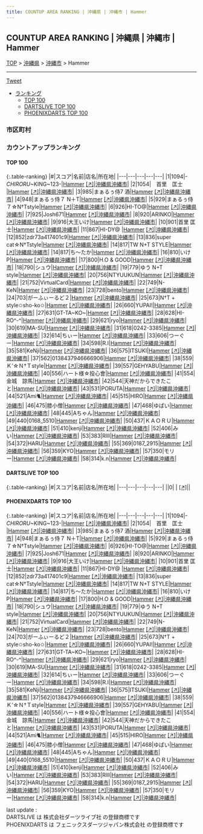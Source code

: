 ```yaml
---
title: COUNTUP AREA RANKING | 沖縄県 | 沖縄市 | Hammer
---
```

## COUNTUP AREA RANKING | 沖縄県 | 沖縄市 | Hammer

[TOP](/darts/rank/) > [沖縄県](/darts/rank/沖縄県/) > [沖縄市](/darts/rank/沖縄県/沖縄市/) > Hammer

___

<a href="https://twitter.com/share?ref_src=twsrc%5Etfw" data-text="COUNTUP AREA RANKING | 沖縄県沖縄市Hammer" class="twitter-share-button" data-hashtags="DARTSLIVE,PHOENIXDARTS,darts,ダーツ" data-show-count="false">Tweet</a>

* [ランキング](#カウントアップランキング)
    * [TOP 100](#top-100)
    * [DARTSLIVE TOP 100](#dartslive-top-100)
    * [PHOENIXDARTS TOP 100](#phoenixdarts-top-100)

### 市区町村

<ul>

</ul>

### カウントアップランキング

#### TOP 100



{:.table-ranking}
|#|スコア|名前|店名|所在地|
|---|---|---|---|---|
|1|1094|<span class="rank-name-pd">-*CHIRORU*~KING~123-</span>|<a href="/darts/rank/shops/72248.html">Hammer</a> <a href="https://vs.phoenixdarts.com/jp/shop/shopDetailInfo/s_72248?s_seq=72248">[↗]</a>|<a href="/darts/rank/沖縄県/沖縄市">沖縄県沖縄市</a>|
|2|1054|<span class="rank-name-pd">　首里　匡士　</span>|<a href="/darts/rank/shops/72248.html">Hammer</a> <a href="https://vs.phoenixdarts.com/jp/shop/shopDetailInfo/s_72248?s_seq=72248">[↗]</a>|<a href="/darts/rank/沖縄県/沖縄市">沖縄県沖縄市</a>|
|3|985|<span class="rank-name-pd">まぁるぅ侍7     酒</span>|<a href="/darts/rank/shops/72248.html">Hammer</a> <a href="https://vs.phoenixdarts.com/jp/shop/shopDetailInfo/s_72248?s_seq=72248">[↗]</a>|<a href="/darts/rank/沖縄県/沖縄市">沖縄県沖縄市</a>|
|4|948|<span class="rank-name-pd">まぁるぅ侍７    N＋T</span>|<a href="/darts/rank/shops/72248.html">Hammer</a> <a href="https://vs.phoenixdarts.com/jp/shop/shopDetailInfo/s_72248?s_seq=72248">[↗]</a>|<a href="/darts/rank/沖縄県/沖縄市">沖縄県沖縄市</a>|
|5|929|<span class="rank-name-pd">まぁるぅ侍７☆Ν†Τstyle</span>|<a href="/darts/rank/shops/72248.html">Hammer</a> <a href="https://vs.phoenixdarts.com/jp/shop/shopDetailInfo/s_72248?s_seq=72248">[↗]</a>|<a href="/darts/rank/沖縄県/沖縄市">沖縄県沖縄市</a>|
|6|926|<span class="rank-name-pd">HI-TO@</span>|<a href="/darts/rank/shops/72248.html">Hammer</a> <a href="https://vs.phoenixdarts.com/jp/shop/shopDetailInfo/s_72248?s_seq=72248">[↗]</a>|<a href="/darts/rank/沖縄県/沖縄市">沖縄県沖縄市</a>|
|7|925|<span class="rank-name-pd">Josh671</span>|<a href="/darts/rank/shops/72248.html">Hammer</a> <a href="https://vs.phoenixdarts.com/jp/shop/shopDetailInfo/s_72248?s_seq=72248">[↗]</a>|<a href="/darts/rank/沖縄県/沖縄市">沖縄県沖縄市</a>|
|8|920|<span class="rank-name-pd">ARINKO</span>|<a href="/darts/rank/shops/72248.html">Hammer</a> <a href="https://vs.phoenixdarts.com/jp/shop/shopDetailInfo/s_72248?s_seq=72248">[↗]</a>|<a href="/darts/rank/沖縄県/沖縄市">沖縄県沖縄市</a>|
|9|916|<span class="rank-name-pd">大王いけ</span>|<a href="/darts/rank/shops/72248.html">Hammer</a> <a href="https://vs.phoenixdarts.com/jp/shop/shopDetailInfo/s_72248?s_seq=72248">[↗]</a>|<a href="/darts/rank/沖縄県/沖縄市">沖縄県沖縄市</a>|
|10|901|<span class="rank-name-pd"><span class="pro-icon-pd"></span>首里 匡士</span>|<a href="/darts/rank/shops/72248.html">Hammer</a> <a href="https://vs.phoenixdarts.com/jp/shop/shopDetailInfo/s_72248?s_seq=72248">[↗]</a>|<a href="/darts/rank/沖縄県/沖縄市">沖縄県沖縄市</a>|
|11|867|<span class="rank-name-pd">HI-DY@   </span>|<a href="/darts/rank/shops/72248.html">Hammer</a> <a href="https://vs.phoenixdarts.com/jp/shop/shopDetailInfo/s_72248?s_seq=72248">[↗]</a>|<a href="/darts/rank/沖縄県/沖縄市">沖縄県沖縄市</a>|
|12|852|<span class="rank-name-pd">zdr73a417401c9</span>|<a href="/darts/rank/shops/72248.html">Hammer</a> <a href="https://vs.phoenixdarts.com/jp/shop/shopDetailInfo/s_72248?s_seq=72248">[↗]</a>|<a href="/darts/rank/沖縄県/沖縄市">沖縄県沖縄市</a>|
|13|836|<span class="rank-name-pd">super cat☆N†Tstyle</span>|<a href="/darts/rank/shops/72248.html">Hammer</a> <a href="https://vs.phoenixdarts.com/jp/shop/shopDetailInfo/s_72248?s_seq=72248">[↗]</a>|<a href="/darts/rank/沖縄県/沖縄市">沖縄県沖縄市</a>|
|14|817|<span class="rank-name-pd">TW  N+T STYLE</span>|<a href="/darts/rank/shops/72248.html">Hammer</a> <a href="https://vs.phoenixdarts.com/jp/shop/shopDetailInfo/s_72248?s_seq=72248">[↗]</a>|<a href="/darts/rank/沖縄県/沖縄市">沖縄県沖縄市</a>|
|14|817|<span class="rank-name-pd">ち～たか</span>|<a href="/darts/rank/shops/72248.html">Hammer</a> <a href="https://vs.phoenixdarts.com/jp/shop/shopDetailInfo/s_72248?s_seq=72248">[↗]</a>|<a href="/darts/rank/沖縄県/沖縄市">沖縄県沖縄市</a>|
|16|810|<span class="rank-name-pd">いけP</span>|<a href="/darts/rank/shops/72248.html">Hammer</a> <a href="https://vs.phoenixdarts.com/jp/shop/shopDetailInfo/s_72248?s_seq=72248">[↗]</a>|<a href="/darts/rank/沖縄県/沖縄市">沖縄県沖縄市</a>|
|17|800|<span class="rank-name-pd">H.O &amp; GOOD</span>|<a href="/darts/rank/shops/72248.html">Hammer</a> <a href="https://vs.phoenixdarts.com/jp/shop/shopDetailInfo/s_72248?s_seq=72248">[↗]</a>|<a href="/darts/rank/沖縄県/沖縄市">沖縄県沖縄市</a>|
|18|790|<span class="rank-name-pd">シュウ</span>|<a href="/darts/rank/shops/72248.html">Hammer</a> <a href="https://vs.phoenixdarts.com/jp/shop/shopDetailInfo/s_72248?s_seq=72248">[↗]</a>|<a href="/darts/rank/沖縄県/沖縄市">沖縄県沖縄市</a>|
|19|779|<span class="rank-name-pd">ゆう  N+T style</span>|<a href="/darts/rank/shops/72248.html">Hammer</a> <a href="https://vs.phoenixdarts.com/jp/shop/shopDetailInfo/s_72248?s_seq=72248">[↗]</a>|<a href="/darts/rank/沖縄県/沖縄市">沖縄県沖縄市</a>|
|20|756|<span class="rank-name-pd">NTYUUKUN</span>|<a href="/darts/rank/shops/72248.html">Hammer</a> <a href="https://vs.phoenixdarts.com/jp/shop/shopDetailInfo/s_72248?s_seq=72248">[↗]</a>|<a href="/darts/rank/沖縄県/沖縄市">沖縄県沖縄市</a>|
|21|752|<span class="rank-name-pd">VirtualCard</span>|<a href="/darts/rank/shops/72248.html">Hammer</a> <a href="https://vs.phoenixdarts.com/jp/shop/shopDetailInfo/s_72248?s_seq=72248">[↗]</a>|<a href="/darts/rank/沖縄県/沖縄市">沖縄県沖縄市</a>|
|22|749|<span class="rank-name-pd">N-KeN</span>|<a href="/darts/rank/shops/72248.html">Hammer</a> <a href="https://vs.phoenixdarts.com/jp/shop/shopDetailInfo/s_72248?s_seq=72248">[↗]</a>|<a href="/darts/rank/沖縄県/沖縄市">沖縄県沖縄市</a>|
|23|728|<span class="rank-name-pd">bento</span>|<a href="/darts/rank/shops/72248.html">Hammer</a> <a href="https://vs.phoenixdarts.com/jp/shop/shopDetailInfo/s_72248?s_seq=72248">[↗]</a>|<a href="/darts/rank/沖縄県/沖縄市">沖縄県沖縄市</a>|
|24|703|<span class="rank-name-pd">がーふぃーるど２</span>|<a href="/darts/rank/shops/72248.html">Hammer</a> <a href="https://vs.phoenixdarts.com/jp/shop/shopDetailInfo/s_72248?s_seq=72248">[↗]</a>|<a href="/darts/rank/沖縄県/沖縄市">沖縄県沖縄市</a>|
|25|673|<span class="rank-name-pd">N†T + style✩sho-ko✩</span>|<a href="/darts/rank/shops/72248.html">Hammer</a> <a href="https://vs.phoenixdarts.com/jp/shop/shopDetailInfo/s_72248?s_seq=72248">[↗]</a>|<a href="/darts/rank/沖縄県/沖縄市">沖縄県沖縄市</a>|
|26|660|<span class="rank-name-pd">YUPAI!</span>|<a href="/darts/rank/shops/72248.html">Hammer</a> <a href="https://vs.phoenixdarts.com/jp/shop/shopDetailInfo/s_72248?s_seq=72248">[↗]</a>|<a href="/darts/rank/沖縄県/沖縄市">沖縄県沖縄市</a>|
|27|631|<span class="rank-name-pd">GT-TA~KO~</span>|<a href="/darts/rank/shops/72248.html">Hammer</a> <a href="https://vs.phoenixdarts.com/jp/shop/shopDetailInfo/s_72248?s_seq=72248">[↗]</a>|<a href="/darts/rank/沖縄県/沖縄市">沖縄県沖縄市</a>|
|28|628|<span class="rank-name-pd">HI-RO^-^</span>|<a href="/darts/rank/shops/72248.html">Hammer</a> <a href="https://vs.phoenixdarts.com/jp/shop/shopDetailInfo/s_72248?s_seq=72248">[↗]</a>|<a href="/darts/rank/沖縄県/沖縄市">沖縄県沖縄市</a>|
|29|621|<span class="rank-name-pd">ryo</span>|<a href="/darts/rank/shops/72248.html">Hammer</a> <a href="https://vs.phoenixdarts.com/jp/shop/shopDetailInfo/s_72248?s_seq=72248">[↗]</a>|<a href="/darts/rank/沖縄県/沖縄市">沖縄県沖縄市</a>|
|30|619|<span class="rank-name-pd">MA-SU</span>|<a href="/darts/rank/shops/72248.html">Hammer</a> <a href="https://vs.phoenixdarts.com/jp/shop/shopDetailInfo/s_72248?s_seq=72248">[↗]</a>|<a href="/darts/rank/沖縄県/沖縄市">沖縄県沖縄市</a>|
|31|618|<span class="rank-name-pd">0242-3385</span>|<a href="/darts/rank/shops/72248.html">Hammer</a> <a href="https://vs.phoenixdarts.com/jp/shop/shopDetailInfo/s_72248?s_seq=72248">[↗]</a>|<a href="/darts/rank/沖縄県/沖縄市">沖縄県沖縄市</a>|
|32|614|<span class="rank-name-pd">ちぃー</span>|<a href="/darts/rank/shops/72248.html">Hammer</a> <a href="https://vs.phoenixdarts.com/jp/shop/shopDetailInfo/s_72248?s_seq=72248">[↗]</a>|<a href="/darts/rank/沖縄県/沖縄市">沖縄県沖縄市</a>|
|33|606|<span class="rank-name-pd">つーぐー</span>|<a href="/darts/rank/shops/72248.html">Hammer</a> <a href="https://vs.phoenixdarts.com/jp/shop/shopDetailInfo/s_72248?s_seq=72248">[↗]</a>|<a href="/darts/rank/沖縄県/沖縄市">沖縄県沖縄市</a>|
|34|598|<span class="rank-name-pd">R.I</span>|<a href="/darts/rank/shops/72248.html">Hammer</a> <a href="https://vs.phoenixdarts.com/jp/shop/shopDetailInfo/s_72248?s_seq=72248">[↗]</a>|<a href="/darts/rank/沖縄県/沖縄市">沖縄県沖縄市</a>|
|35|581|<span class="rank-name-pd">KeNji</span>|<a href="/darts/rank/shops/72248.html">Hammer</a> <a href="https://vs.phoenixdarts.com/jp/shop/shopDetailInfo/s_72248?s_seq=72248">[↗]</a>|<a href="/darts/rank/沖縄県/沖縄市">沖縄県沖縄市</a>|
|36|575|<span class="rank-name-pd">ITSUKI</span>|<a href="/darts/rank/shops/72248.html">Hammer</a> <a href="https://vs.phoenixdarts.com/jp/shop/shopDetailInfo/s_72248?s_seq=72248">[↗]</a>|<a href="/darts/rank/沖縄県/沖縄市">沖縄県沖縄市</a>|
|37|562|<span class="rank-name-pd">0138437946666906</span>|<a href="/darts/rank/shops/72248.html">Hammer</a> <a href="https://vs.phoenixdarts.com/jp/shop/shopDetailInfo/s_72248?s_seq=72248">[↗]</a>|<a href="/darts/rank/沖縄県/沖縄市">沖縄県沖縄市</a>|
|38|559|<span class="rank-name-pd">Ｋ’☆Ｎ†Ｔstyle</span>|<a href="/darts/rank/shops/72248.html">Hammer</a> <a href="https://vs.phoenixdarts.com/jp/shop/shopDetailInfo/s_72248?s_seq=72248">[↗]</a>|<a href="/darts/rank/沖縄県/沖縄市">沖縄県沖縄市</a>|
|39|557|<span class="rank-name-pd">GEHYABU</span>|<a href="/darts/rank/shops/72248.html">Hammer</a> <a href="https://vs.phoenixdarts.com/jp/shop/shopDetailInfo/s_72248?s_seq=72248">[↗]</a>|<a href="/darts/rank/沖縄県/沖縄市">沖縄県沖縄市</a>|
|40|556|<span class="rank-name-pd">ハート様☆投心會</span>|<a href="/darts/rank/shops/72248.html">Hammer</a> <a href="https://vs.phoenixdarts.com/jp/shop/shopDetailInfo/s_72248?s_seq=72248">[↗]</a>|<a href="/darts/rank/沖縄県/沖縄市">沖縄県沖縄市</a>|
|41|554|<span class="rank-name-pd">金城　諒馬</span>|<a href="/darts/rank/shops/72248.html">Hammer</a> <a href="https://vs.phoenixdarts.com/jp/shop/shopDetailInfo/s_72248?s_seq=72248">[↗]</a>|<a href="/darts/rank/沖縄県/沖縄市">沖縄県沖縄市</a>|
|42|544|<span class="rank-name-pd">天神だからできたこと</span>|<a href="/darts/rank/shops/72248.html">Hammer</a> <a href="https://vs.phoenixdarts.com/jp/shop/shopDetailInfo/s_72248?s_seq=72248">[↗]</a>|<a href="/darts/rank/沖縄県/沖縄市">沖縄県沖縄市</a>|
|43|531|<span class="rank-name-pd">PORUTA</span>|<a href="/darts/rank/shops/72248.html">Hammer</a> <a href="https://vs.phoenixdarts.com/jp/shop/shopDetailInfo/s_72248?s_seq=72248">[↗]</a>|<a href="/darts/rank/沖縄県/沖縄市">沖縄県沖縄市</a>|
|44|521|<span class="rank-name-pd">Ami🐈</span>|<a href="/darts/rank/shops/72248.html">Hammer</a> <a href="https://vs.phoenixdarts.com/jp/shop/shopDetailInfo/s_72248?s_seq=72248">[↗]</a>|<a href="/darts/rank/沖縄県/沖縄市">沖縄県沖縄市</a>|
|45|515|<span class="rank-name-pd">HIRO</span>|<a href="/darts/rank/shops/72248.html">Hammer</a> <a href="https://vs.phoenixdarts.com/jp/shop/shopDetailInfo/s_72248?s_seq=72248">[↗]</a>|<a href="/darts/rank/沖縄県/沖縄市">沖縄県沖縄市</a>|
|46|475|<span class="rank-name-pd">膝小僧</span>|<a href="/darts/rank/shops/72248.html">Hammer</a> <a href="https://vs.phoenixdarts.com/jp/shop/shopDetailInfo/s_72248?s_seq=72248">[↗]</a>|<a href="/darts/rank/沖縄県/沖縄市">沖縄県沖縄市</a>|
|47|468|<span class="rank-name-pd">ゆぱい</span>|<a href="/darts/rank/shops/72248.html">Hammer</a> <a href="https://vs.phoenixdarts.com/jp/shop/shopDetailInfo/s_72248?s_seq=72248">[↗]</a>|<a href="/darts/rank/沖縄県/沖縄市">沖縄県沖縄市</a>|
|48|445|<span class="rank-name-pd">Aちゃん</span>|<a href="/darts/rank/shops/72248.html">Hammer</a> <a href="https://vs.phoenixdarts.com/jp/shop/shopDetailInfo/s_72248?s_seq=72248">[↗]</a>|<a href="/darts/rank/沖縄県/沖縄市">沖縄県沖縄市</a>|
|49|440|<span class="rank-name-pd">0168_5510</span>|<a href="/darts/rank/shops/72248.html">Hammer</a> <a href="https://vs.phoenixdarts.com/jp/shop/shopDetailInfo/s_72248?s_seq=72248">[↗]</a>|<a href="/darts/rank/沖縄県/沖縄市">沖縄県沖縄市</a>|
|50|437|<span class="rank-name-pd">ＫＡＯＲＵ</span>|<a href="/darts/rank/shops/72248.html">Hammer</a> <a href="https://vs.phoenixdarts.com/jp/shop/shopDetailInfo/s_72248?s_seq=72248">[↗]</a>|<a href="/darts/rank/沖縄県/沖縄市">沖縄県沖縄市</a>|
|51|410|<span class="rank-name-pd">kenji</span>|<a href="/darts/rank/shops/72248.html">Hammer</a> <a href="https://vs.phoenixdarts.com/jp/shop/shopDetailInfo/s_72248?s_seq=72248">[↗]</a>|<a href="/darts/rank/沖縄県/沖縄市">沖縄県沖縄市</a>|
|52|406|<span class="rank-name-pd">みい</span>|<a href="/darts/rank/shops/72248.html">Hammer</a> <a href="https://vs.phoenixdarts.com/jp/shop/shopDetailInfo/s_72248?s_seq=72248">[↗]</a>|<a href="/darts/rank/沖縄県/沖縄市">沖縄県沖縄市</a>|
|53|383|<span class="rank-name-pd">RIII</span>|<a href="/darts/rank/shops/72248.html">Hammer</a> <a href="https://vs.phoenixdarts.com/jp/shop/shopDetailInfo/s_72248?s_seq=72248">[↗]</a>|<a href="/darts/rank/沖縄県/沖縄市">沖縄県沖縄市</a>|
|54|372|<span class="rank-name-pd">HARU</span>|<a href="/darts/rank/shops/72248.html">Hammer</a> <a href="https://vs.phoenixdarts.com/jp/shop/shopDetailInfo/s_72248?s_seq=72248">[↗]</a>|<a href="/darts/rank/沖縄県/沖縄市">沖縄県沖縄市</a>|
|55|369|<span class="rank-name-pd">0187_2915</span>|<a href="/darts/rank/shops/72248.html">Hammer</a> <a href="https://vs.phoenixdarts.com/jp/shop/shopDetailInfo/s_72248?s_seq=72248">[↗]</a>|<a href="/darts/rank/沖縄県/沖縄市">沖縄県沖縄市</a>|
|56|359|<span class="rank-name-pd">KYO</span>|<a href="/darts/rank/shops/72248.html">Hammer</a> <a href="https://vs.phoenixdarts.com/jp/shop/shopDetailInfo/s_72248?s_seq=72248">[↗]</a>|<a href="/darts/rank/沖縄県/沖縄市">沖縄県沖縄市</a>|
|57|350|<span class="rank-name-pd">モリー</span>|<a href="/darts/rank/shops/72248.html">Hammer</a> <a href="https://vs.phoenixdarts.com/jp/shop/shopDetailInfo/s_72248?s_seq=72248">[↗]</a>|<a href="/darts/rank/沖縄県/沖縄市">沖縄県沖縄市</a>|
|58|314|<span class="rank-name-pd">k.n</span>|<a href="/darts/rank/shops/72248.html">Hammer</a> <a href="https://vs.phoenixdarts.com/jp/shop/shopDetailInfo/s_72248?s_seq=72248">[↗]</a>|<a href="/darts/rank/沖縄県/沖縄市">沖縄県沖縄市</a>|


#### DARTSLIVE TOP 100



{:.table-ranking}
|#|スコア|名前|店名|所在地|
|---|---|---|---|---|
||0|<span class="rank-name-dl"> </span>|<a href="/darts/rank/shops/.html"></a> <a href="">[↗]</a>|<a href="/darts/rank//"></a>|


#### PHOENIXDARTS TOP 100



{:.table-ranking}
|#|スコア|名前|店名|所在地|
|---|---|---|---|---|
|1|1094|<span class="rank-name-pd">-*CHIRORU*~KING~123-</span>|<a href="/darts/rank/shops/72248.html">Hammer</a> <a href="https://vs.phoenixdarts.com/jp/shop/shopDetailInfo/s_72248?s_seq=72248">[↗]</a>|<a href="/darts/rank/沖縄県/沖縄市">沖縄県沖縄市</a>|
|2|1054|<span class="rank-name-pd">　首里　匡士　</span>|<a href="/darts/rank/shops/72248.html">Hammer</a> <a href="https://vs.phoenixdarts.com/jp/shop/shopDetailInfo/s_72248?s_seq=72248">[↗]</a>|<a href="/darts/rank/沖縄県/沖縄市">沖縄県沖縄市</a>|
|3|985|<span class="rank-name-pd">まぁるぅ侍7     酒</span>|<a href="/darts/rank/shops/72248.html">Hammer</a> <a href="https://vs.phoenixdarts.com/jp/shop/shopDetailInfo/s_72248?s_seq=72248">[↗]</a>|<a href="/darts/rank/沖縄県/沖縄市">沖縄県沖縄市</a>|
|4|948|<span class="rank-name-pd">まぁるぅ侍７    N＋T</span>|<a href="/darts/rank/shops/72248.html">Hammer</a> <a href="https://vs.phoenixdarts.com/jp/shop/shopDetailInfo/s_72248?s_seq=72248">[↗]</a>|<a href="/darts/rank/沖縄県/沖縄市">沖縄県沖縄市</a>|
|5|929|<span class="rank-name-pd">まぁるぅ侍７☆Ν†Τstyle</span>|<a href="/darts/rank/shops/72248.html">Hammer</a> <a href="https://vs.phoenixdarts.com/jp/shop/shopDetailInfo/s_72248?s_seq=72248">[↗]</a>|<a href="/darts/rank/沖縄県/沖縄市">沖縄県沖縄市</a>|
|6|926|<span class="rank-name-pd">HI-TO@</span>|<a href="/darts/rank/shops/72248.html">Hammer</a> <a href="https://vs.phoenixdarts.com/jp/shop/shopDetailInfo/s_72248?s_seq=72248">[↗]</a>|<a href="/darts/rank/沖縄県/沖縄市">沖縄県沖縄市</a>|
|7|925|<span class="rank-name-pd">Josh671</span>|<a href="/darts/rank/shops/72248.html">Hammer</a> <a href="https://vs.phoenixdarts.com/jp/shop/shopDetailInfo/s_72248?s_seq=72248">[↗]</a>|<a href="/darts/rank/沖縄県/沖縄市">沖縄県沖縄市</a>|
|8|920|<span class="rank-name-pd">ARINKO</span>|<a href="/darts/rank/shops/72248.html">Hammer</a> <a href="https://vs.phoenixdarts.com/jp/shop/shopDetailInfo/s_72248?s_seq=72248">[↗]</a>|<a href="/darts/rank/沖縄県/沖縄市">沖縄県沖縄市</a>|
|9|916|<span class="rank-name-pd">大王いけ</span>|<a href="/darts/rank/shops/72248.html">Hammer</a> <a href="https://vs.phoenixdarts.com/jp/shop/shopDetailInfo/s_72248?s_seq=72248">[↗]</a>|<a href="/darts/rank/沖縄県/沖縄市">沖縄県沖縄市</a>|
|10|901|<span class="rank-name-pd"><span class="pro-icon-pd"></span>首里 匡士</span>|<a href="/darts/rank/shops/72248.html">Hammer</a> <a href="https://vs.phoenixdarts.com/jp/shop/shopDetailInfo/s_72248?s_seq=72248">[↗]</a>|<a href="/darts/rank/沖縄県/沖縄市">沖縄県沖縄市</a>|
|11|867|<span class="rank-name-pd">HI-DY@   </span>|<a href="/darts/rank/shops/72248.html">Hammer</a> <a href="https://vs.phoenixdarts.com/jp/shop/shopDetailInfo/s_72248?s_seq=72248">[↗]</a>|<a href="/darts/rank/沖縄県/沖縄市">沖縄県沖縄市</a>|
|12|852|<span class="rank-name-pd">zdr73a417401c9</span>|<a href="/darts/rank/shops/72248.html">Hammer</a> <a href="https://vs.phoenixdarts.com/jp/shop/shopDetailInfo/s_72248?s_seq=72248">[↗]</a>|<a href="/darts/rank/沖縄県/沖縄市">沖縄県沖縄市</a>|
|13|836|<span class="rank-name-pd">super cat☆N†Tstyle</span>|<a href="/darts/rank/shops/72248.html">Hammer</a> <a href="https://vs.phoenixdarts.com/jp/shop/shopDetailInfo/s_72248?s_seq=72248">[↗]</a>|<a href="/darts/rank/沖縄県/沖縄市">沖縄県沖縄市</a>|
|14|817|<span class="rank-name-pd">TW  N+T STYLE</span>|<a href="/darts/rank/shops/72248.html">Hammer</a> <a href="https://vs.phoenixdarts.com/jp/shop/shopDetailInfo/s_72248?s_seq=72248">[↗]</a>|<a href="/darts/rank/沖縄県/沖縄市">沖縄県沖縄市</a>|
|14|817|<span class="rank-name-pd">ち～たか</span>|<a href="/darts/rank/shops/72248.html">Hammer</a> <a href="https://vs.phoenixdarts.com/jp/shop/shopDetailInfo/s_72248?s_seq=72248">[↗]</a>|<a href="/darts/rank/沖縄県/沖縄市">沖縄県沖縄市</a>|
|16|810|<span class="rank-name-pd">いけP</span>|<a href="/darts/rank/shops/72248.html">Hammer</a> <a href="https://vs.phoenixdarts.com/jp/shop/shopDetailInfo/s_72248?s_seq=72248">[↗]</a>|<a href="/darts/rank/沖縄県/沖縄市">沖縄県沖縄市</a>|
|17|800|<span class="rank-name-pd">H.O &amp; GOOD</span>|<a href="/darts/rank/shops/72248.html">Hammer</a> <a href="https://vs.phoenixdarts.com/jp/shop/shopDetailInfo/s_72248?s_seq=72248">[↗]</a>|<a href="/darts/rank/沖縄県/沖縄市">沖縄県沖縄市</a>|
|18|790|<span class="rank-name-pd">シュウ</span>|<a href="/darts/rank/shops/72248.html">Hammer</a> <a href="https://vs.phoenixdarts.com/jp/shop/shopDetailInfo/s_72248?s_seq=72248">[↗]</a>|<a href="/darts/rank/沖縄県/沖縄市">沖縄県沖縄市</a>|
|19|779|<span class="rank-name-pd">ゆう  N+T style</span>|<a href="/darts/rank/shops/72248.html">Hammer</a> <a href="https://vs.phoenixdarts.com/jp/shop/shopDetailInfo/s_72248?s_seq=72248">[↗]</a>|<a href="/darts/rank/沖縄県/沖縄市">沖縄県沖縄市</a>|
|20|756|<span class="rank-name-pd">NTYUUKUN</span>|<a href="/darts/rank/shops/72248.html">Hammer</a> <a href="https://vs.phoenixdarts.com/jp/shop/shopDetailInfo/s_72248?s_seq=72248">[↗]</a>|<a href="/darts/rank/沖縄県/沖縄市">沖縄県沖縄市</a>|
|21|752|<span class="rank-name-pd">VirtualCard</span>|<a href="/darts/rank/shops/72248.html">Hammer</a> <a href="https://vs.phoenixdarts.com/jp/shop/shopDetailInfo/s_72248?s_seq=72248">[↗]</a>|<a href="/darts/rank/沖縄県/沖縄市">沖縄県沖縄市</a>|
|22|749|<span class="rank-name-pd">N-KeN</span>|<a href="/darts/rank/shops/72248.html">Hammer</a> <a href="https://vs.phoenixdarts.com/jp/shop/shopDetailInfo/s_72248?s_seq=72248">[↗]</a>|<a href="/darts/rank/沖縄県/沖縄市">沖縄県沖縄市</a>|
|23|728|<span class="rank-name-pd">bento</span>|<a href="/darts/rank/shops/72248.html">Hammer</a> <a href="https://vs.phoenixdarts.com/jp/shop/shopDetailInfo/s_72248?s_seq=72248">[↗]</a>|<a href="/darts/rank/沖縄県/沖縄市">沖縄県沖縄市</a>|
|24|703|<span class="rank-name-pd">がーふぃーるど２</span>|<a href="/darts/rank/shops/72248.html">Hammer</a> <a href="https://vs.phoenixdarts.com/jp/shop/shopDetailInfo/s_72248?s_seq=72248">[↗]</a>|<a href="/darts/rank/沖縄県/沖縄市">沖縄県沖縄市</a>|
|25|673|<span class="rank-name-pd">N†T + style✩sho-ko✩</span>|<a href="/darts/rank/shops/72248.html">Hammer</a> <a href="https://vs.phoenixdarts.com/jp/shop/shopDetailInfo/s_72248?s_seq=72248">[↗]</a>|<a href="/darts/rank/沖縄県/沖縄市">沖縄県沖縄市</a>|
|26|660|<span class="rank-name-pd">YUPAI!</span>|<a href="/darts/rank/shops/72248.html">Hammer</a> <a href="https://vs.phoenixdarts.com/jp/shop/shopDetailInfo/s_72248?s_seq=72248">[↗]</a>|<a href="/darts/rank/沖縄県/沖縄市">沖縄県沖縄市</a>|
|27|631|<span class="rank-name-pd">GT-TA~KO~</span>|<a href="/darts/rank/shops/72248.html">Hammer</a> <a href="https://vs.phoenixdarts.com/jp/shop/shopDetailInfo/s_72248?s_seq=72248">[↗]</a>|<a href="/darts/rank/沖縄県/沖縄市">沖縄県沖縄市</a>|
|28|628|<span class="rank-name-pd">HI-RO^-^</span>|<a href="/darts/rank/shops/72248.html">Hammer</a> <a href="https://vs.phoenixdarts.com/jp/shop/shopDetailInfo/s_72248?s_seq=72248">[↗]</a>|<a href="/darts/rank/沖縄県/沖縄市">沖縄県沖縄市</a>|
|29|621|<span class="rank-name-pd">ryo</span>|<a href="/darts/rank/shops/72248.html">Hammer</a> <a href="https://vs.phoenixdarts.com/jp/shop/shopDetailInfo/s_72248?s_seq=72248">[↗]</a>|<a href="/darts/rank/沖縄県/沖縄市">沖縄県沖縄市</a>|
|30|619|<span class="rank-name-pd">MA-SU</span>|<a href="/darts/rank/shops/72248.html">Hammer</a> <a href="https://vs.phoenixdarts.com/jp/shop/shopDetailInfo/s_72248?s_seq=72248">[↗]</a>|<a href="/darts/rank/沖縄県/沖縄市">沖縄県沖縄市</a>|
|31|618|<span class="rank-name-pd">0242-3385</span>|<a href="/darts/rank/shops/72248.html">Hammer</a> <a href="https://vs.phoenixdarts.com/jp/shop/shopDetailInfo/s_72248?s_seq=72248">[↗]</a>|<a href="/darts/rank/沖縄県/沖縄市">沖縄県沖縄市</a>|
|32|614|<span class="rank-name-pd">ちぃー</span>|<a href="/darts/rank/shops/72248.html">Hammer</a> <a href="https://vs.phoenixdarts.com/jp/shop/shopDetailInfo/s_72248?s_seq=72248">[↗]</a>|<a href="/darts/rank/沖縄県/沖縄市">沖縄県沖縄市</a>|
|33|606|<span class="rank-name-pd">つーぐー</span>|<a href="/darts/rank/shops/72248.html">Hammer</a> <a href="https://vs.phoenixdarts.com/jp/shop/shopDetailInfo/s_72248?s_seq=72248">[↗]</a>|<a href="/darts/rank/沖縄県/沖縄市">沖縄県沖縄市</a>|
|34|598|<span class="rank-name-pd">R.I</span>|<a href="/darts/rank/shops/72248.html">Hammer</a> <a href="https://vs.phoenixdarts.com/jp/shop/shopDetailInfo/s_72248?s_seq=72248">[↗]</a>|<a href="/darts/rank/沖縄県/沖縄市">沖縄県沖縄市</a>|
|35|581|<span class="rank-name-pd">KeNji</span>|<a href="/darts/rank/shops/72248.html">Hammer</a> <a href="https://vs.phoenixdarts.com/jp/shop/shopDetailInfo/s_72248?s_seq=72248">[↗]</a>|<a href="/darts/rank/沖縄県/沖縄市">沖縄県沖縄市</a>|
|36|575|<span class="rank-name-pd">ITSUKI</span>|<a href="/darts/rank/shops/72248.html">Hammer</a> <a href="https://vs.phoenixdarts.com/jp/shop/shopDetailInfo/s_72248?s_seq=72248">[↗]</a>|<a href="/darts/rank/沖縄県/沖縄市">沖縄県沖縄市</a>|
|37|562|<span class="rank-name-pd">0138437946666906</span>|<a href="/darts/rank/shops/72248.html">Hammer</a> <a href="https://vs.phoenixdarts.com/jp/shop/shopDetailInfo/s_72248?s_seq=72248">[↗]</a>|<a href="/darts/rank/沖縄県/沖縄市">沖縄県沖縄市</a>|
|38|559|<span class="rank-name-pd">Ｋ’☆Ｎ†Ｔstyle</span>|<a href="/darts/rank/shops/72248.html">Hammer</a> <a href="https://vs.phoenixdarts.com/jp/shop/shopDetailInfo/s_72248?s_seq=72248">[↗]</a>|<a href="/darts/rank/沖縄県/沖縄市">沖縄県沖縄市</a>|
|39|557|<span class="rank-name-pd">GEHYABU</span>|<a href="/darts/rank/shops/72248.html">Hammer</a> <a href="https://vs.phoenixdarts.com/jp/shop/shopDetailInfo/s_72248?s_seq=72248">[↗]</a>|<a href="/darts/rank/沖縄県/沖縄市">沖縄県沖縄市</a>|
|40|556|<span class="rank-name-pd">ハート様☆投心會</span>|<a href="/darts/rank/shops/72248.html">Hammer</a> <a href="https://vs.phoenixdarts.com/jp/shop/shopDetailInfo/s_72248?s_seq=72248">[↗]</a>|<a href="/darts/rank/沖縄県/沖縄市">沖縄県沖縄市</a>|
|41|554|<span class="rank-name-pd">金城　諒馬</span>|<a href="/darts/rank/shops/72248.html">Hammer</a> <a href="https://vs.phoenixdarts.com/jp/shop/shopDetailInfo/s_72248?s_seq=72248">[↗]</a>|<a href="/darts/rank/沖縄県/沖縄市">沖縄県沖縄市</a>|
|42|544|<span class="rank-name-pd">天神だからできたこと</span>|<a href="/darts/rank/shops/72248.html">Hammer</a> <a href="https://vs.phoenixdarts.com/jp/shop/shopDetailInfo/s_72248?s_seq=72248">[↗]</a>|<a href="/darts/rank/沖縄県/沖縄市">沖縄県沖縄市</a>|
|43|531|<span class="rank-name-pd">PORUTA</span>|<a href="/darts/rank/shops/72248.html">Hammer</a> <a href="https://vs.phoenixdarts.com/jp/shop/shopDetailInfo/s_72248?s_seq=72248">[↗]</a>|<a href="/darts/rank/沖縄県/沖縄市">沖縄県沖縄市</a>|
|44|521|<span class="rank-name-pd">Ami🐈</span>|<a href="/darts/rank/shops/72248.html">Hammer</a> <a href="https://vs.phoenixdarts.com/jp/shop/shopDetailInfo/s_72248?s_seq=72248">[↗]</a>|<a href="/darts/rank/沖縄県/沖縄市">沖縄県沖縄市</a>|
|45|515|<span class="rank-name-pd">HIRO</span>|<a href="/darts/rank/shops/72248.html">Hammer</a> <a href="https://vs.phoenixdarts.com/jp/shop/shopDetailInfo/s_72248?s_seq=72248">[↗]</a>|<a href="/darts/rank/沖縄県/沖縄市">沖縄県沖縄市</a>|
|46|475|<span class="rank-name-pd">膝小僧</span>|<a href="/darts/rank/shops/72248.html">Hammer</a> <a href="https://vs.phoenixdarts.com/jp/shop/shopDetailInfo/s_72248?s_seq=72248">[↗]</a>|<a href="/darts/rank/沖縄県/沖縄市">沖縄県沖縄市</a>|
|47|468|<span class="rank-name-pd">ゆぱい</span>|<a href="/darts/rank/shops/72248.html">Hammer</a> <a href="https://vs.phoenixdarts.com/jp/shop/shopDetailInfo/s_72248?s_seq=72248">[↗]</a>|<a href="/darts/rank/沖縄県/沖縄市">沖縄県沖縄市</a>|
|48|445|<span class="rank-name-pd">Aちゃん</span>|<a href="/darts/rank/shops/72248.html">Hammer</a> <a href="https://vs.phoenixdarts.com/jp/shop/shopDetailInfo/s_72248?s_seq=72248">[↗]</a>|<a href="/darts/rank/沖縄県/沖縄市">沖縄県沖縄市</a>|
|49|440|<span class="rank-name-pd">0168_5510</span>|<a href="/darts/rank/shops/72248.html">Hammer</a> <a href="https://vs.phoenixdarts.com/jp/shop/shopDetailInfo/s_72248?s_seq=72248">[↗]</a>|<a href="/darts/rank/沖縄県/沖縄市">沖縄県沖縄市</a>|
|50|437|<span class="rank-name-pd">ＫＡＯＲＵ</span>|<a href="/darts/rank/shops/72248.html">Hammer</a> <a href="https://vs.phoenixdarts.com/jp/shop/shopDetailInfo/s_72248?s_seq=72248">[↗]</a>|<a href="/darts/rank/沖縄県/沖縄市">沖縄県沖縄市</a>|
|51|410|<span class="rank-name-pd">kenji</span>|<a href="/darts/rank/shops/72248.html">Hammer</a> <a href="https://vs.phoenixdarts.com/jp/shop/shopDetailInfo/s_72248?s_seq=72248">[↗]</a>|<a href="/darts/rank/沖縄県/沖縄市">沖縄県沖縄市</a>|
|52|406|<span class="rank-name-pd">みい</span>|<a href="/darts/rank/shops/72248.html">Hammer</a> <a href="https://vs.phoenixdarts.com/jp/shop/shopDetailInfo/s_72248?s_seq=72248">[↗]</a>|<a href="/darts/rank/沖縄県/沖縄市">沖縄県沖縄市</a>|
|53|383|<span class="rank-name-pd">RIII</span>|<a href="/darts/rank/shops/72248.html">Hammer</a> <a href="https://vs.phoenixdarts.com/jp/shop/shopDetailInfo/s_72248?s_seq=72248">[↗]</a>|<a href="/darts/rank/沖縄県/沖縄市">沖縄県沖縄市</a>|
|54|372|<span class="rank-name-pd">HARU</span>|<a href="/darts/rank/shops/72248.html">Hammer</a> <a href="https://vs.phoenixdarts.com/jp/shop/shopDetailInfo/s_72248?s_seq=72248">[↗]</a>|<a href="/darts/rank/沖縄県/沖縄市">沖縄県沖縄市</a>|
|55|369|<span class="rank-name-pd">0187_2915</span>|<a href="/darts/rank/shops/72248.html">Hammer</a> <a href="https://vs.phoenixdarts.com/jp/shop/shopDetailInfo/s_72248?s_seq=72248">[↗]</a>|<a href="/darts/rank/沖縄県/沖縄市">沖縄県沖縄市</a>|
|56|359|<span class="rank-name-pd">KYO</span>|<a href="/darts/rank/shops/72248.html">Hammer</a> <a href="https://vs.phoenixdarts.com/jp/shop/shopDetailInfo/s_72248?s_seq=72248">[↗]</a>|<a href="/darts/rank/沖縄県/沖縄市">沖縄県沖縄市</a>|
|57|350|<span class="rank-name-pd">モリー</span>|<a href="/darts/rank/shops/72248.html">Hammer</a> <a href="https://vs.phoenixdarts.com/jp/shop/shopDetailInfo/s_72248?s_seq=72248">[↗]</a>|<a href="/darts/rank/沖縄県/沖縄市">沖縄県沖縄市</a>|
|58|314|<span class="rank-name-pd">k.n</span>|<a href="/darts/rank/shops/72248.html">Hammer</a> <a href="https://vs.phoenixdarts.com/jp/shop/shopDetailInfo/s_72248?s_seq=72248">[↗]</a>|<a href="/darts/rank/沖縄県/沖縄市">沖縄県沖縄市</a>|


<div class="footer border-top border-gray-light mt-5 pt-3 text-right text-gray">
    last update : <span style="font-weight: italic" id="foot_last_modified"></span><br />
    DARTSLIVE は 株式会社ダーツライブ社 の登録商標です<br />
    PHOENIXDARTS は フェニックスダーツジャパン株式会社 の登録商標です<br />
</div>

<script src="https://cdnjs.cloudflare.com/ajax/libs/jquery.tablesorter/2.31.3/js/jquery.tablesorter.min.js" integrity="sha512-qzgd5cYSZcosqpzpn7zF2ZId8f/8CHmFKZ8j7mU4OUXTNRd5g+ZHBPsgKEwoqxCtdQvExE5LprwwPAgoicguNg==" crossorigin="anonymous" referrerpolicy="no-referrer"></script>
<link rel="stylesheet" href="https://cdnjs.cloudflare.com/ajax/libs/jquery.tablesorter/2.31.3/css/theme.default.min.css" integrity="sha512-wghhOJkjQX0Lh3NSWvNKeZ0ZpNn+SPVXX1Qyc9OCaogADktxrBiBdKGDoqVUOyhStvMBmJQ8ZdMHiR3wuEq8+w==" crossorigin="anonymous" referrerpolicy="no-referrer" />
<script>
$(function() {
    $(".table-ranking").tablesorter({sortList:[[0, 0]]});
    $("#foot_last_modified").text(formatDate(new Date(document.lastModified), 'yyyy-MM-dd HH:mm:ss'));
});
</script>

<script async src="https://platform.twitter.com/widgets.js" charset="utf-8"></script>